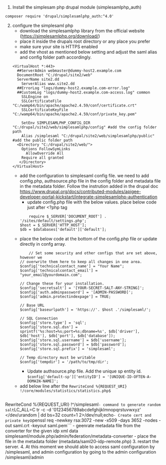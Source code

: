 1. Install the simplesam php drupal module (simplesamlphp_auth)

  ```composer require 'drupal/simplesamlphp_auth:^4.0'```

2. configure the simplesaml php
	  - download the simplesamlphp library from the official website (https://simplesamlphp.org/download/)
	  - place it inside the drupals root directory or any place you prefer
	  - make sure your site is HTTPS enabled
	  - add the vhost as mentioned below setting and adjust the saml alias and config folder path accordingly.
	  ```
	  <VirtualHost *:443>
	    ##ServerAdmin webmaster@dummy-host2.example.com
	    DocumentRoot "C:/drupal/site2/web"
	    ServerName site2.dd
		  ServerAlias www.site2.dd
	    ##ErrorLog "logs/dummy-host2.example.com-error.log"
	    ##CustomLog "logs/dummy-host2.example.com-access.log" common
		  SSLEngine on
		  SSLCertificateFile "C:/wamp64/bin/apache/apache2.4.59/conf/certificate.crt"
		  SSLCertificateKeyFile "C:/wamp64/bin/apache/apache2.4.59/conf/private_key.pem"
	
		  SetEnv SIMPLESAMLPHP_CONFIG_DIR  "C:/drupal/site2/web/simplesamlphp/config" #add the config folder path
		  Alias /simplesaml "C:/drupal/site2/web/simplesamlphp/public" #add the public folder path
	  	<Directory "C:/drupal/site2/web/">
	  	  Options FollowSymLinks
	        AllowOverride All
	  	  Require all granted
	     </Directory>
	 </VirtualHost>
	```
  	- add the configuration to simplesaml config file. we need to add config.php, authsource.php file in the config folder and metadata file in the metadata folder. Follow the instrution added in the drupal doc https://www.drupal.org/docs/contributed-modules/apigee-developer-portal-kickstart/integrate-simplesamlphp-authentication
    	- update config.php file with the below values. place below code just after <?php tag	
	    ```
	    	require $_SERVER['DOCUMENT_ROOT'] . '/sites/default/settings.php';
		$host = $_SERVER['HTTP_HOST'];
		$db = $databases['default']['default'];
	    ```
	 - place the below code at the bottom of the config.php file or update directly in confg array.
	    ```
	    	// Set some security and other configs that are set above, however we
		// overwrite them here to keep all changes in one area.
		$config['technicalcontact_name'] = "Your Name";
		$config['technicalcontact_email'] = "your_email@yourdomain.com";
		
		// Change these for your installation.
		$config['secretsalt'] = '[YOUR-SECRET-SALT-ANY-STRING]';
		$config['auth.adminpassword'] = '[ADMIN-PASSWORD]';
		$config['admin.protectindexpage'] = TRUE;
		
		// Base URL
		$config['baseurlpath'] = 'https://'. $host .'/simplesaml/';
		
		// SQL Connection
		$config['store.type'] = 'sql';
		$config['store.sql.dsn'] = sprintf('%s:host=%s;port=%s;dbname=%s', $db['driver'], $db['host'], $db['port'], $db['database']);
		$config['store.sql.username'] = $db['username'];
		$config['store.sql.password'] = $db['password'];
		$config['store.sql.prefix'] = 'simplesaml';
		
		// Temp directory must be writable
		$config['tempdir'] = '/path/to/tmp/dir';
	   ```
        - Update authsource.php file. Add the unique sp entity id.
	  ```$config['default-sp']['entityID'] = '[UNIQUE-ID-OFTEN-A-DOMAIN-NAME]';```
 	- add below line after the ```RewriteCond %{REQUEST_URI} !/core/modules/statistics/statistics.php$```
	```# Allow access to simplesaml paths
RewriteCond %{REQUEST_URI} !^/simplesaml```
       - command to generate random salt
       ```LC_ALL=C tr -c -d '0123456789abcdefghijklmnopqrstuvwxyz' </dev/urandom | dd bs=32 count=1 2>/dev/null;echo```
       - Create cert and private key
       ```openssl req -newkey rsa:3072 -new -x509 -days 3652 -nodes -out saml.crt -keyout saml.pem```
       - geenrate metadata file from the converter for the given idp xml data simplesaml/module.php/admin/federation/metadata-converter
       - place the file in the metadata folder (metadata/saml20-idp-remote.php)
3. restart the server.
4. At this moment we should able to access saml configuration by /simplesaml, and admin configuration by going to the admin configuration /simplesaml/admin
